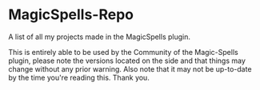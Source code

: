 # MagicSpells-Repo
A list of all my projects made in the MagicSpells plugin.

This is entirely able to be used by the Community of the Magic-Spells plugin, please note the versions located on the side and that things may change without any prior warning.
Also note that it may not be up-to-date by the time you're reading this. Thank you.
